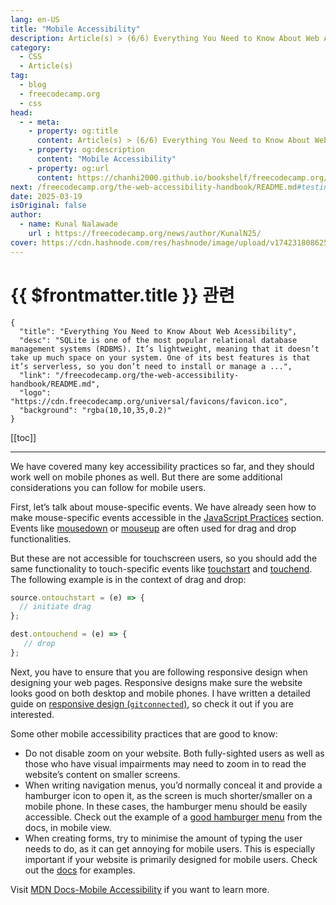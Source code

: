 ```yaml
---
lang: en-US
title: "Mobile Accessibility"
description: Article(s) > (6/6) Everything You Need to Know About Web Acessibility 
category:
  - CSS
  - Article(s)
tag:
  - blog
  - freecodecamp.org
  - css
head:
  - - meta:
    - property: og:title
      content: Article(s) > (6/6) Everything You Need to Know About Web Acessibility
    - property: og:description
      content: "Mobile Accessibility"
    - property: og:url
      content: https://chanhi2000.github.io/bookshelf/freecodecamp.org/the-web-accessibility-handbook/mobile-accessibility.html
next: /freecodecamp.org/the-web-accessibility-handbook/README.md#testing-accessibility-with-tools
date: 2025-03-19
isOriginal: false
author:
  - name: Kunal Nalawade
    url : https://freecodecamp.org/news/author/KunalN25/
cover: https://cdn.hashnode.com/res/hashnode/image/upload/v1742318086251/103cec5f-3330-4559-8554-4ec76b16ec76.png
---
```


# {{ $frontmatter.title }} 관련

```component VPCard
{
  "title": "Everything You Need to Know About Web Acessibility",
  "desc": "SQLite is one of the most popular relational database management systems (RDBMS). It’s lightweight, meaning that it doesn’t take up much space on your system. One of its best features is that it’s serverless, so you don’t need to install or manage a ...",
  "link": "/freecodecamp.org/the-web-accessibility-handbook/README.md",
  "logo": "https://cdn.freecodecamp.org/universal/favicons/favicon.ico",
  "background": "rgba(10,10,35,0.2)"
}
```

[[toc]]

---

<SiteInfo
  name="Everything You Need to Know About Web Acessibility"
  desc="The web is a great place to access information and connect with people. It has opened up countless opportunities, making life more convenient in many ways. But not everyone experiences the web in the same way. Websites are difficult to use for people..."
  url="https://freecodecamp.org/news/the-web-accessibility-handbook#heading-mobile-accessibility"
  logo="https://cdn.freecodecamp.org/universal/favicons/favicon.ico"
  preview="https://cdn.hashnode.com/res/hashnode/image/upload/v1742318086251/103cec5f-3330-4559-8554-4ec76b16ec76.png"/>

We have covered many key accessibility practices so far, and they should work well on mobile phones as well. But there are some additional considerations you can follow for mobile users.

First, let’s talk about mouse-specific events. We have already seen how to make mouse-specific events accessible in the [JavaScript Practices](/freecodecamp.org/the-web-accessibility-handbook/additional-css-and-javascript-practices.md#heading-javascript-practices) section. Events like [<FontIcon icon="fa-brands fa-firefox"/>mousedown](https://developer.mozilla.org/en-US/docs/Web/API/Element/mousedown_event) or [<FontIcon icon="fa-brands fa-firefox"/>mouseup](https://developer.mozilla.org/en-US/docs/Web/API/Element/mouseup_event) are often used for drag and drop functionalities.

But these are not accessible for touchscreen users, so you should add the same functionality to touch-specific events like [<FontIcon icon="fa-brands fa-firefox"/>touchstart](https://developer.mozilla.org/en-US/docs/Web/API/Element/touchstart_event) and [<FontIcon icon="fa-brands fa-firefox"/>touchend](https://developer.mozilla.org/en-US/docs/Web/API/Element/touchend_event). The following example is in the context of drag and drop:

```js
source.ontouchstart = (e) => {
  // initiate drag
};

dest.ontouchend = (e) => {
   // drop
};
```

Next, you have to ensure that you are following responsive design when designing your web pages. Responsive designs make sure the website looks good on both desktop and mobile phones. I have written a detailed guide on [responsive design (<FontIcon icon="fa-brands fa-medium"/>`gitconnected`)](https://medium.com/gitconnected/read-this-to-make-your-website-responsive-35af4ab7992b), so check it out if you are interested.

Some other mobile accessibility practices that are good to know:

- Do not disable zoom on your website. Both fully-sighted users as well as those who have visual impairments may need to zoom in to read the website’s content on smaller screens.
- When writing navigation menus, you’d normally conceal it and provide a hamburger icon to open it, as the screen is much shorter/smaller on a mobile phone. In these cases, the hamburger menu should be easily accessible. Check out the example of a [<FontIcon icon="fas fa-globe"/>good hamburger menu](https://fritz-weisshart.de/meg_men/) from the docs, in mobile view.
- When creating forms, try to minimise the amount of typing the user needs to do, as it can get annoying for mobile users. This is especially important if your website is primarily designed for mobile users. Check out the [<FontIcon icon="fa-brands fa-firefox"/>docs](https://developer.mozilla.org/en-US/docs/Learn_web_development/Core/Accessibility/Mobile#user_input) for examples.

Visit [<FontIcon icon="fa-brands fa-firefox"/>MDN Docs-Mobile Accessibility](https://developer.mozilla.org/en-US/docs/Learn_web_development/Core/Accessibility/Mobile) if you want to learn more.